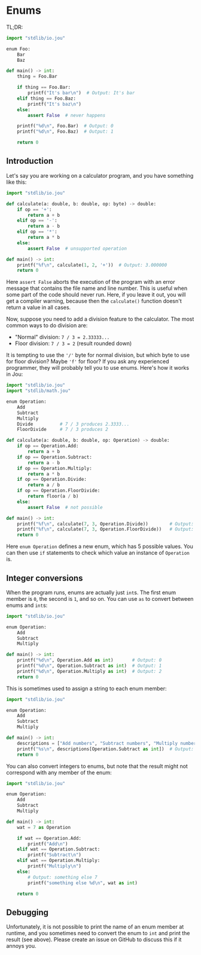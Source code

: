 # Enums

TL;DR:

```python
import "stdlib/io.jou"

enum Foo:
    Bar
    Baz

def main() -> int:
    thing = Foo.Bar

    if thing == Foo.Bar:
        printf("It's bar\n")  # Output: It's bar
    elif thing == Foo.Baz:
        printf("It's baz\n")
    else:
        assert False  # never happens

    printf("%d\n", Foo.Bar)  # Output: 0
    printf("%d\n", Foo.Baz)  # Output: 1

    return 0
```


## Introduction

Let's say you are working on a calculator program,
and you have something like this:

```python
import "stdlib/io.jou"

def calculate(a: double, b: double, op: byte) -> double:
    if op == '+':
        return a + b
    elif op == '-':
        return a - b
    elif op == '*':
        return a * b
    else:
        assert False  # unsupported operation

def main() -> int:
    printf("%f\n", calculate(1, 2, '+'))  # Output: 3.000000
    return 0
```

Here `assert False` aborts the execution of the program
with an error message that contains the file name and line number.
This is useful when some part of the code should never run.
Here, if you leave it out, you will get a compiler warning,
because then the `calculate()` function doesn't return a value in all cases.

Now, suppose you need to add a division feature to the calculator.
The most common ways to do division are:
- "Normal" division: `7 / 3 = 2.33333...`
- Floor division: `7 / 3 = 2` (result rounded down)

It is tempting to use the `'/'` byte for normal division, but which byte to use for floor division?
Maybe `'f'` for floor?
If you ask any experienced programmer, they will probably tell you to use enums.
Here's how it works in Jou:

```python
import "stdlib/io.jou"
import "stdlib/math.jou"

enum Operation:
    Add
    Subtract
    Multiply
    Divide          # 7 / 3 produces 2.3333...
    FloorDivide     # 7 / 3 produces 2

def calculate(a: double, b: double, op: Operation) -> double:
    if op == Operation.Add:
        return a + b
    if op == Operation.Subtract:
        return a - b
    if op == Operation.Multiply:
        return a * b
    if op == Operation.Divide:
        return a / b
    if op == Operation.FloorDivide:
        return floor(a / b)
    else:
        assert False  # not possible

def main() -> int:
    printf("%f\n", calculate(7, 3, Operation.Divide))        # Output: 2.333333
    printf("%f\n", calculate(7, 3, Operation.FloorDivide))   # Output: 2.000000
    return 0
```

Here `enum Operation` defines a new enum, which has 5 possible values.
You can then use `if` statements to check which value an instance of `Operation` is.


## Integer conversions

When the program runs, enums are actually just `int`s.
The first enum member is `0`, the second is `1`, and so on.
You can use `as` to convert between enums and `int`s:

```python
import "stdlib/io.jou"

enum Operation:
    Add
    Subtract
    Multiply

def main() -> int:
    printf("%d\n", Operation.Add as int)       # Output: 0
    printf("%d\n", Operation.Subtract as int)  # Output: 1
    printf("%d\n", Operation.Multiply as int)  # Output: 2
    return 0
```

This is sometimes used to assign a string to each enum member:

```python
import "stdlib/io.jou"

enum Operation:
    Add
    Subtract
    Multiply

def main() -> int:
    descriptions = ["Add numbers", "Subtract numbers", "Multiply numbers"]
    printf("%s\n", descriptions[Operation.Subtract as int])  # Output: Subtract numbers
    return 0
```

You can also convert integers to enums,
but note that the result might not correspond with any member of the enum:

```python
import "stdlib/io.jou"

enum Operation:
    Add
    Subtract
    Multiply

def main() -> int:
    wat = 7 as Operation

    if wat == Operation.Add:
        printf("Add\n")
    elif wat == Operation.Subtract:
        printf("Subtract\n")
    elif wat == Operation.Multiply:
        printf("Multiply\n")
    else:
        # Output: something else 7
        printf("something else %d\n", wat as int)

    return 0
```


## Debugging

Unfortunately, it is not possible to print the name of an enum member at runtime,
and you sometimes need to convert the enum to `int` and print the result (see above).
Please create an issue on GitHub to discuss this if it annoys you.
